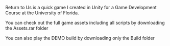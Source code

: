 Return to Us is a quick game I created in Unity for a Game Development Course at the University of Florida.

You can check out the full game assets including all scripts by downloading the Assets.rar folder

You can also play the DEMO build by downloading only the Build folder
